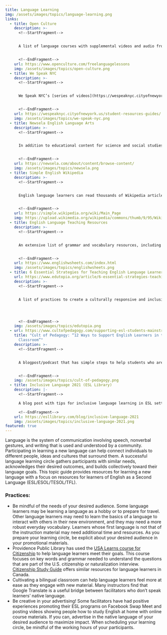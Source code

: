 ```yaml
---
title: Language Learning
img: /assets/images/topics/language-learning.png
links:
  - title: Open Culture
    description: >-
      <!--StartFragment-->


      A list of language courses with supplemental videos and audio from various websites to support students learning a foreign language


      <!--EndFragment-->
    url: https://www.openculture.com/freelanguagelessons
    img: /assets/images/topics/open-culture.png
  - title: We Speak NYC
    description: >-
      <!--StartFragment-->


      We Speak NYC’s [series of videos](https://wespeaknyc.cityofnewyork.us/episodes/) contains stories intended to help English learners improve their language skills and access local government services. The accompanying series of study guides contains vocabulary and exercises for each episode


      <!--EndFragment-->
    url: https://wespeaknyc.cityofnewyork.us/student-resources-guides/
    img: /assets/images/topics/we-speak-nyc.png
  - title: Newsela English Language Arts
    description: >-
      <!--StartFragment-->


      In addition to educational content for science and social studies, Newsela provides ELA learning texts across different genres  with supplemental learning materials


      <!--EndFragment-->
    url: https://newsela.com/about/content/browse-content/
    img: /assets/images/topics/newsela.png
  - title: Simple English Wikipedia
    description: >-
      <!--StartFragment-->


      English language learners can read thousands of Wikipedia articles written in Simple English as part of your learning circle


      <!--EndFragment-->
    url: https://simple.wikipedia.org/wiki/Main_Page
    img: https://upload.wikimedia.org/wikipedia/commons/thumb/9/95/Wikipedia-logo-v2-simple.svg/800px-Wikipedia-logo-v2-simple.svg.png
  - title: English Language Teaching Resources
    description: >-
      <!--StartFragment-->


      An extensive list of grammar and vocabulary resources, including free printable worksheets and videos


      <!--EndFragment-->
    url: https://www.englishwsheets.com/index.html
    img: /assets/images/topics/englishwsheets.png
  - title: 6 Essential Strategies for Teaching English Language Learners (Edutopia)
    url: https://www.edutopia.org/article/6-essential-strategies-teaching-english-language-learners
    description: >-
      <!--StartFragment-->


      A list of practices to create a culturally responsive and inclusive ESL environment




      <!--EndFragment-->
    img: /assets/images/topics/edutopia.png
  - url: https://www.cultofpedagogy.com/supporting-esl-students-mainstream-classroom/
    title: "Cult of Pedagogy: “12 Ways to Support English Learners in the Mainstream
      Classroom”"
    description: >-
      <!--StartFragment-->


      A blogpost/podcast that has simple steps to help students who are new to learning English


      <!--EndFragment-->
    img: /assets/images/topics/cult-of-pedagogy.png
  - title: Inclusive Language 2021 (ESL Library)
    description: |-
      <!--StartFragment-->

      A blog post with tips for inclusive language learning in ESL settings

      <!--EndFragment-->
    url: https://esllibrary.com/blog/inclusive-language-2021
    img: /assets/images/topics/inclusive-language-2021.png
featured: true
---
```

<!--StartFragment-->

Language is the system of communication involving speech, nonverbal gestures, and writing that is used and understood by a community. Participating in learning a new language can help connect individuals to different people, ideas and cultures that surround them. A successful language learning circle gathers participants with similar needs, acknowledges their desired outcomes, and builds collectively toward their language goals. This topic guide provides resources for learning a new language with a focus on resources for learners of English as a Second Language (ESL/ESOL/TESOL/TFL).

### Practices: 

* Be mindful of the needs of your desired audience. Some language learners may be learning a language as a hobby or to prepare for travel. Other language learners may need to learn the basics of a language to interact with others in their new environment, and they may need a more robust everyday vocabulary. Learners whose first language is not that of the instruction material may need additional time and resources. As you prepare your learning circle, be explicit about your desired audience in your promotional materials. 
* Providence Public Library has used the [USA Learns course for Citizenship](https://www.usalearns.org/usa-learns-citizenship) to help language learners meet their goals. This course focuses on key words and grammar needed to understand the questions that are part of the U.S. citizenship or naturalization interview. [Citizenship Study Guide](https://citizenshipstudyguide.com/) offers similar resources for language learners in Canada.
* Cultivating a bilingual classroom can help language learners feel more at ease as they engage with new material. Many instructors find that Google Translate is a useful bridge between facilitators who don’t speak learners’ native language. 
* Be creative in your advertising! Some facilitators have had positive experiences promoting their ESL programs on Facebook Swap Meet and posting videos showing people how to study English at home with online course materials. If you can, advertise in the native language of your desired audience to maximize impact. When scheduling your learning circle, be mindful of the working hours of your participants.

<!--EndFragment-->
